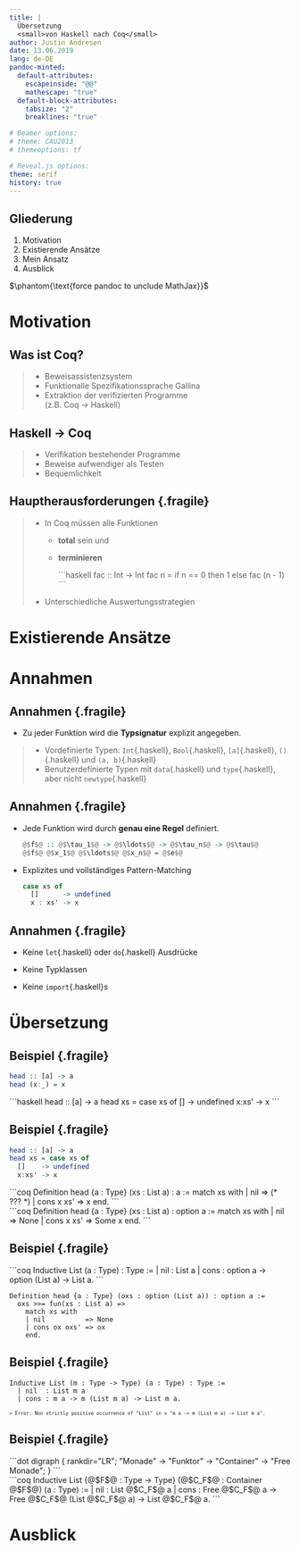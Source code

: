```yaml
---
title: |
  Übersetzung
  <small>von Haskell nach Coq</small>
author: Justin Andresen
date: 13.06.2019
lang: de-DE
pandoc-minted:
  default-attributes:
    escapeinside: "@@"
    mathescape: "true"
  default-block-attributes:
    tabsize: "2"
    breaklines: "true"

# Beamer options:
# theme: CAU2013
# themeoptions: tf

# Reveal.js options:
theme: serif
history: true
---
```


## Gliederung

1. Motivation
2. Existierende Ansätze
3. Mein Ansatz
4. Ausblick

$\phantom{\text{force pandoc to unclude MathJax}}$

# Motivation

<!--
  - Was ist Coq?
  - Warum Haskell zu Coq übersetzen?
  - Welche Hauptprobleme sind dabei zu lösen?
-->

## Was ist Coq?

> - Beweisassistenzsystem
> - Funktionalle Spezifikationssprache Gallina
> - Extraktion der verifizierten Programme  
    (z.B. Coq → Haskell)

## Haskell → Coq

> - Verifikation bestehender Programme
> - Beweise aufwendiger als Testen
> - Bequemlichkeit

## Hauptherausforderungen {.fragile}

> - In Coq müssen alle Funktionen
>
>     + **total** sein <span class="fragment" data-autoslide="1">und</span>
>
>     + **terminieren**
>
>         <div class="fragment">
>         ```haskell
>         fac :: Int -> Int
>         fac n = if n == 0 then 1
>                           else fac (n - 1)
>         ```
>         </div>
>
> - Unterschiedliche Auswertungsstrategien

# Existierende Ansätze

<!--
  - Welche Implementierungen existieren bereits?
  - Was sind die Probleme dieser existierenden Implementierungen?
  - Was soll meine Implementierung anders/besser machen?
-->

# Annahmen

<!--
  - Welche Haskell Features sollen unterstützt werden?
-->

## Annahmen {.fragile}

- Zu jeder Funktion wird die **Typsignatur** explizit angegeben.

> - Vordefinierte Typen: `Int`{.haskell}, `Bool`{.haskell}, `[a]`{.haskell},
>   `()`{.haskell} und `(a, b)`{.haskell}
> - Benutzerdefinierte Typen mit `data`{.haskell} und `type`{.haskell},
>   aber nicht `newtype`{.haskell}

## Annahmen {.fragile}

- Jede Funktion wird durch **genau eine Regel** definiert.

    ```haskell
    @$f$@ :: @$\tau_1$@ -> @$\ldots$@ -> @$\tau_n$@ -> @$\tau$@
    @$f$@ @$x_1$@ @$\ldots$@ @$x_n$@ = @$e$@
    ```
- Explizites und vollständiges Pattern-Matching

    ```haskell
    case xs of
      []      -> undefined
      x : xs' -> x
    ```

## Annahmen {.fragile}

- Keine `let`{.haskell} oder `do`{.haskell} Ausdrücke

- Keine Typklassen

- Keine `import`{.haskell}s

# Übersetzung

## Beispiel {.fragile}

```haskell
head :: [a] -> a
head (x:_) = x
```

<div class="fragment">
```haskell
head :: [a] -> a
head xs = case xs of
  []    -> undefined
  x:xs' -> x
```
</div>

## Beispiel {.fragile}

```haskell
head :: [a] -> a
head xs = case xs of
  []    -> undefined
  x:xs' -> x
```

<div class="fragment">
```coq
Definition head {a : Type} (xs : List a) : a :=
  match xs with
  | nil        => (* ??? *)
  | cons x xs' => x
  end.
```
</div>

<div class="fragment">
```coq
Definition head {a : Type} (xs : List a) : option a :=
  match xs with
  | nil        => None
  | cons x xs' => Some x
  end.
```
</div>

## Beispiel {.fragile}

<div class="fragment">
```coq
Inductive List (a : Type) : Type :=
  | nil  : List a
  | cons : option a -> option (List a) -> List a.
```
</div>

```coq
Definition head {a : Type} (oxs : option (List a)) : option a :=
  oxs >>= fun(xs : List a) =>
    match xs with
    | nil          => None
    | cons ox oxs' => ox
    end.
```

## Beispiel {.fragile}

```coq
Inductive List (m : Type -> Type) (a : Type) : Type :=
  | nil  : List m a
  | cons : m a -> m (List m a) -> List m a.
```

<div class="fragment" style="font: 60% monospace;">
> Error: Non strictly positive occurrence of "List" in
> "m a -> m (List m a) -> List m a".
</div>

## Beispiel {.fragile}

<div class="fragment">
```dot
digraph {
  rankdir="LR";
  "Monade" -> "Funktor" -> "Container" -> "Free Monade";
}
```
</div>

<div class="fragment">
```coq
Inductive List {@$F$@ : Type -> Type} (@$C_F$@ : Container @$F$@)
               (a : Type) :=
  | nil  : List @$C_F$@ a
  | cons : Free @$C_F$@ a -> Free @$C_F$@ (List @$C_F$@ a) -> List @$C_F$@ a.
```
</div>

# Ausblick

<!--
  - Aktueller Stand und was noch zu tun ist.
-->
